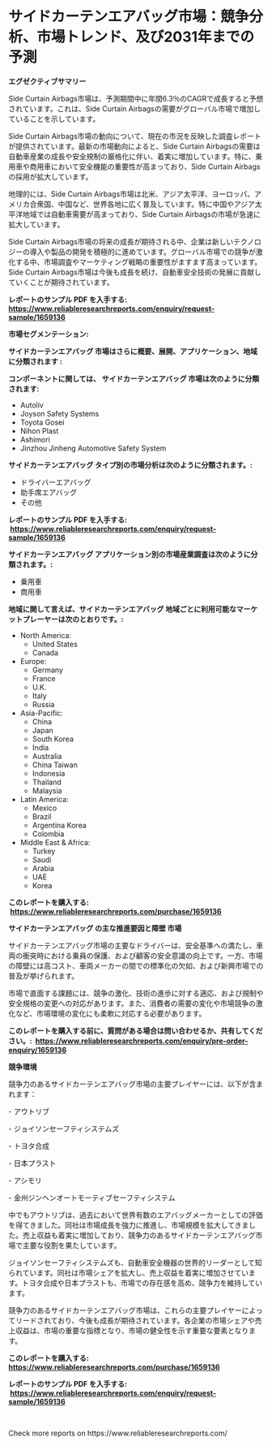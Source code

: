<p><h1>サイドカーテンエアバッグ市場：競争分析、市場トレンド、及び2031年までの予測</h1></p><p><strong>エグゼクティブサマリー</strong></p>
<p><p>Side Curtain Airbags市場は、予測期間中に年間6.3％のCAGRで成長すると予想されています。これは、Side Curtain Airbagsの需要がグローバル市場で増加していることを示しています。</p><p>Side Curtain Airbags市場の動向について、現在の市況を反映した調査レポートが提供されています。最新の市場動向によると、Side Curtain Airbagsの需要は自動車産業の成長や安全規制の厳格化に伴い、着実に増加しています。特に、乗用車や商用車において安全機能の重要性が高まっており、Side Curtain Airbagsの採用が拡大しています。</p><p>地理的には、Side Curtain Airbags市場は北米、アジア太平洋、ヨーロッパ、アメリカ合衆国、中国など、世界各地に広く普及しています。特に中国やアジア太平洋地域では自動車需要が高まっており、Side Curtain Airbagsの市場が急速に拡大しています。</p><p>Side Curtain Airbags市場の将来の成長が期待される中、企業は新しいテクノロジーの導入や製品の開発を積極的に進めています。グローバル市場での競争が激化する中、市場調査やマーケティング戦略の重要性がますます高まっています。Side Curtain Airbags市場は今後も成長を続け、自動車安全技術の発展に貢献していくことが期待されています。</p></p>
<p><strong>レポートのサンプル PDF を入手する: <a href="https://www.reliableresearchreports.com/enquiry/request-sample/1659136">https://www.reliableresearchreports.com/enquiry/request-sample/1659136</a></strong></p>
<p><strong>市場セグメンテーション:</strong></p>
<p><strong> サイドカーテンエアバッグ 市場はさらに概要、展開、アプリケーション、地域に分類されます :</strong></p>
<p><strong>コンポーネントに関しては、 サイドカーテンエアバッグ 市場は次のように分類されます: &nbsp;</strong></p>
<p><ul><li>Autoliv</li><li>Joyson Safety Systems</li><li>Toyota Gosei</li><li>Nihon Plast</li><li>Ashimori</li><li>Jinzhou Jinheng Automotive Safety System</li></ul></p>
<p><strong> サイドカーテンエアバッグ タイプ別の市場分析は次のように分類されます。:</strong></p>
<p><ul><li>ドライバーエアバッグ</li><li>助手席エアバッグ</li><li>その他</li></ul></p>
<p><strong>レポートのサンプル PDF を入手する: &nbsp;<a href="https://www.reliableresearchreports.com/enquiry/request-sample/1659136">https://www.reliableresearchreports.com/enquiry/request-sample/1659136</a></strong></p>
<p><strong> サイドカーテンエアバッグ アプリケーション別の市場産業調査は次のように分類されます。:</strong></p>
<p><ul><li>乗用車</li><li>商用車</li></ul></p>
<p><strong>地域に関して言えば、サイドカーテンエアバッグ 地域ごとに利用可能なマーケットプレーヤーは次のとおりです。:</strong></p>
<p><ul>
    <li>
        North America:
        <ul>
            <li>United States</li>
            <li>Canada</li>
        </ul>
    </li>
    <li>
        Europe:
        <ul>
            <li>Germany</li>
            <li>France</li>
            <li>U.K.</li>
            <li>Italy</li>
            <li>Russia</li>
        </ul>
    </li>
    <li>
        Asia-Pacific:
        <ul>
            <li>China</li>
            <li>Japan</li>
            <li>South Korea</li>
            <li>India</li>
            <li>Australia</li>
            <li>China Taiwan</li>
            <li>Indonesia</li>
            <li>Thailand</li>
            <li>Malaysia</li>
        </ul>
    </li>
    <li>
        Latin America:
        <ul>
            <li>Mexico</li>
            <li>Brazil</li>
            <li>Argentina Korea</li>
            <li>Colombia</li>
        </ul>
    </li>
    <li>
        Middle East & Africa:
        <ul>
            <li>Turkey</li>
            <li>Saudi</li>
            <li>Arabia</li>
            <li>UAE</li>
            <li>Korea</li>
        </ul>
    </li>
    </ul></p>
<p><strong>このレポートを購入する: &nbsp;<a href="https://www.reliableresearchreports.com/purchase/1659136">https://www.reliableresearchreports.com/purchase/1659136</a></strong></p>
<p><strong>サイドカーテンエアバッグ の主な推進要因と障壁 市場</strong></p>
<p><p>サイドカーテンエアバッグ市場の主要なドライバーは、安全基準への満たし、車両の衝突時における乗員の保護、および顧客の安全意識の向上です。一方、市場の障壁には高コスト、車両メーカーの間での標準化の欠如、および新興市場での普及が挙げられます。</p><p>市場で直面する課題には、競争の激化、技術の進歩に対する適応、および規制や安全規格の変更への対応があります。また、消費者の需要の変化や市場競争の激化など、市場環境の変化にも柔軟に対応する必要があります。</p></p>
<p><strong>このレポートを購入する前に、質問がある場合は問い合わせるか、共有してください。:&nbsp; <a href="https://www.reliableresearchreports.com/enquiry/pre-order-enquiry/1659136">https://www.reliableresearchreports.com/enquiry/pre-order-enquiry/1659136</a></strong></p>
<p><strong>競争環境</strong></p>
<p><p>競争力のあるサイドカーテンエアバッグ市場の主要プレイヤーには、以下が含まれます：</p><p>- アウトリブ</p><p>- ジョイソンセーフティシステムズ</p><p>- トヨタ合成</p><p>- 日本プラスト</p><p>- アシモリ</p><p>- 金州ジンヘンオートモーティブセーフティシステム</p><p>中でもアウトリブは、過去において世界有数のエアバッグメーカーとしての評価を得てきました。同社は市場成長を強力に推進し、市場規模を拡大してきました。売上収益も着実に増加しており、競争力のあるサイドカーテンエアバッグ市場で主要な役割を果たしています。</p><p>ジョイソンセーフティシステムズも、自動車安全機器の世界的リーダーとして知られています。同社は市場シェアを拡大し、売上収益を着実に増加させています。トヨタ合成や日本プラストも、市場での存在感を高め、競争力を維持しています。</p><p>競争力のあるサイドカーテンエアバッグ市場は、これらの主要プレイヤーによってリードされており、今後も成長が期待されています。各企業の市場シェアや売上収益は、市場の重要な指標となり、市場の健全性を示す重要な要素となります。</p></p>
<p><strong>このレポートを購入する: &nbsp; <a href="https://www.reliableresearchreports.com/purchase/1659136">https://www.reliableresearchreports.com/purchase/1659136</a></strong></p>
<p><strong>レポートのサンプル PDF を入手する: &nbsp;<a href="https://www.reliableresearchreports.com/enquiry/request-sample/1659136">https://www.reliableresearchreports.com/enquiry/request-sample/1659136</a></strong><strong></strong></p>
<p>&nbsp;</p>
<p>Check more reports on https://www.reliableresearchreports.com/</p>